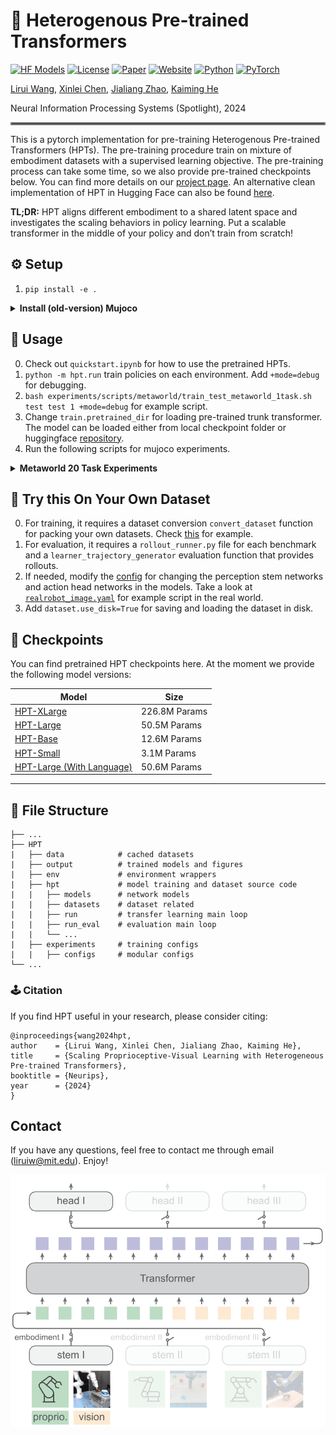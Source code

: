 # 🦾 Heterogenous Pre-trained Transformers
[![HF Models](https://img.shields.io/badge/%F0%9F%A4%97-Models-yellow?style=flat-square)](https://huggingface.co/liruiw/hpt-base)
[![License](https://img.shields.io/badge/License-MIT-blue.svg?style=flat-square)](LICENSE)
[![Paper](https://badgen.net/badge/icon/arXiv?icon=awesome&label&color=red&style=flat-square)](http://arxiv.org/abs/2409.20537)
[![Website](https://img.shields.io/badge/Website-hpt-blue?style=flat-square)](https://liruiw.github.io/hpt)
[![Python](https://img.shields.io/badge/Python-%3E=3.8-blue?style=flat-square)]()
[![PyTorch](https://img.shields.io/badge/PyTorch-%3E=2.0-orange?style=flat-square)]()

[Lirui Wang](https://liruiw.github.io/), [Xinlei Chen](https://xinleic.xyz/), [Jialiang Zhao](https://alanz.info/), [Kaiming He](https://people.csail.mit.edu/kaiming/)

Neural Information Processing Systems (Spotlight), 2024



<hr style="border: 2px solid gray;"></hr>


This is a pytorch implementation for pre-training Heterogenous Pre-trained Transformers (HPTs). The pre-training procedure train on mixture of embodiment datasets with a supervised learning objective. The pre-training process can take some time, so we also provide pre-trained checkpoints below. You can find more details on our [project page](https://liruiw.github.io/hpt). An alternative clean implementation of HPT in Hugging Face can also be found [here](https://github.com/liruiw/lerobot/).


**TL;DR:** HPT aligns different embodiment to a shared latent space and investigates the scaling behaviors in policy learning. Put a scalable transformer in the middle of your policy and don’t train from scratch!




## ⚙️ Setup
1. ```pip install -e .```


<details>
<summary><span style="font-weight: bold;">Install (old-version) Mujoco</span></summary>

```
mkdir ~/.mujoco
cd ~/.mujoco
wget https://mujoco.org/download/mujoco210-linux-x86_64.tar.gz  -O mujoco210.tar.gz --no-check-certificate
tar -xvzf mujoco210.tar.gz

# add the following line to ~/.bashrc if needed
export LD_LIBRARY_PATH=$LD_LIBRARY_PATH:${HOME}/.mujoco/mujoco210/bin
export LD_LIBRARY_PATH=$LD_LIBRARY_PATH:/usr/lib/nvidia
export LD_LIBRARY_PATH=$LD_LIBRARY_PATH:/usr/local/cuda/lib64
export MUJOCO_GL=egl
```

</details>

## 🚶 Usage
0. Check out ``quickstart.ipynb`` for how to use the pretrained HPTs.
1. ```python -m hpt.run``` train policies on each environment. Add `+mode=debug`  for debugging.
2. ```bash experiments/scripts/metaworld/train_test_metaworld_1task.sh test test 1 +mode=debug``` for example script.
3. Change ``train.pretrained_dir`` for loading pre-trained trunk transformer. The model can be loaded either from local checkpoint folder or huggingface [repository](https://huggingface.co/liruiw/hpt-xlarge).
4. Run the following scripts for mujoco experiments.

<details>
  <summary><span style="font-weight: bold;">Metaworld 20 Task Experiments</span></summary>

```
bash experiments/scripts/metaworld/train_test_metaworld_20task_finetune.sh hf://liruiw/hpt-base
```
5. See [here](experiments/config/config.yaml) for defining and modifying the hyperparameters.
6. We use [wandb](https://wandb.ai/home) to log the training process.

</details>

## 🤖 Try this On Your Own Dataset
0. For training, it requires a dataset conversion  `convert_dataset` function for packing your own datasets. Check [this](env/realworld) for example.
1. For evaluation, it requires a `rollout_runner.py` file for each benchmark and  a ``learner_trajectory_generator`` evaluation function that provides rollouts.
2. If needed, modify the [config](experiments/configs/config.yaml) for changing the perception stem networks and action head networks in the models. Take a look at [`realrobot_image.yaml`](experiments/configs/env/realrobot_image.yaml) for example script in the real world.
3. Add `dataset.use_disk=True` for saving and loading the dataset in disk.

## 💽 Checkpoints
You can find pretrained HPT checkpoints here. At the moment we provide the following model versions:

| Model                                                                  |   Size         |
|--------------------------------------------------------------------------------|----------------|
| [HPT-XLarge](https://huggingface.co/liruiw/hpt-xlarge)                 |  226.8M Params  |
| [HPT-Large](https://huggingface.co/liruiw/hpt-large)                 |  50.5M Params  |
| [HPT-Base](https://huggingface.co/liruiw/hpt-base)                 |  12.6M Params  |
| [HPT-Small](https://huggingface.co/liruiw/hpt-small)                 |  3.1M Params   |
| [HPT-Large (With Language)](https://huggingface.co/liruiw/hpt-base-lang)       |  50.6M Params  |


---
## 💾 File Structure
```angular2html
├── ...
├── HPT
|   ├── data            # cached datasets
|   ├── output          # trained models and figures
|   ├── env             # environment wrappers
|   ├── hpt             # model training and dataset source code
|   |   ├── models      # network models
|   |   ├── datasets    # dataset related
|   |   ├── run         # transfer learning main loop
|   |   ├── run_eval    # evaluation main loop
|   |   └── ...
|   ├── experiments     # training configs
|   |   ├── configs     # modular configs
└── ...
```

### 🕹️ Citation
If you find HPT useful in your research, please consider citing:
```
@inproceedings{wang2024hpt,
author    = {Lirui Wang, Xinlei Chen, Jialiang Zhao, Kaiming He},
title     = {Scaling Proprioceptive-Visual Learning with Heterogeneous Pre-trained Transformers},
booktitle = {Neurips},
year      = {2024}
}
```


## Contact

If you have any questions, feel free to contact me through email (liruiw@mit.edu). Enjoy!

![](doc/framework.png)


